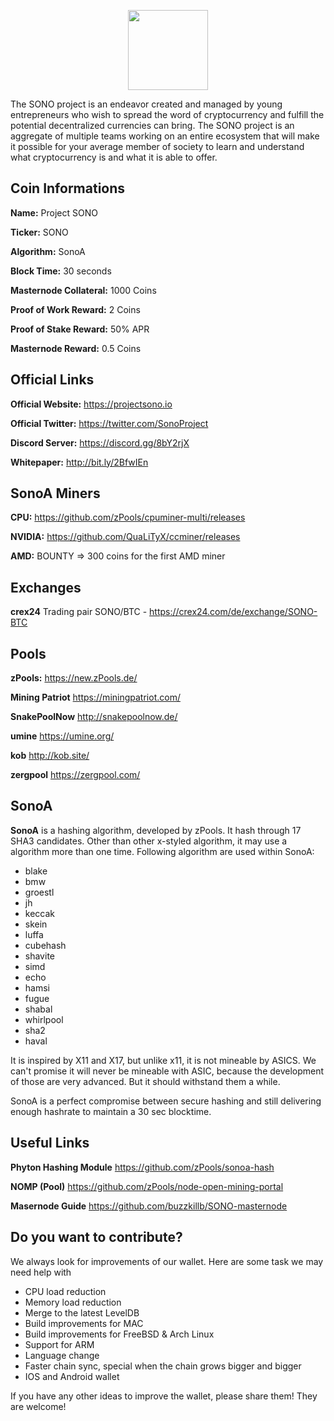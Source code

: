 <p align="center">
  <img width="128" height="128" src="https://github.com/altcommunitycoin/SONO/blob/master/src/qt/res/images/about.png">
</p>


The SONO project is an endeavor created and managed by young entrepreneurs who wish to spread the word of cryptocurrency and fulfill the potential decentralized currencies can bring.
The SONO project is an aggregate of multiple teams working on an entire ecosystem that will make it possible for your average member of society to learn and understand what cryptocurrency is and what it is able to offer.



## Coin Informations

**Name:** Project SONO 

**Ticker:** SONO 

**Algorithm:** SonoA 

**Block Time:** 30 seconds 

**Masternode Collateral:** 1000 Coins

**Proof of Work Reward:** 2 Coins

**Proof of Stake Reward:** 50% APR 

**Masternode Reward:** 0.5 Coins



## Official Links

**Official Website:** https://projectsono.io

**Official Twitter:** https://twitter.com/SonoProject

**Discord Server:** https://discord.gg/8bY2rjX

**Whitepaper:** http://bit.ly/2BfwIEn



## SonoA Miners

**CPU:** https://github.com/zPools/cpuminer-multi/releases

**NVIDIA:** https://github.com/QuaLiTyX/ccminer/releases

**AMD:** BOUNTY => 300 coins for the first AMD miner



## Exchanges

**crex24** Trading pair SONO/BTC - https://crex24.com/de/exchange/SONO-BTC








## Pools 

**zPools:** https://new.zPools.de/

**Mining Patriot** https://miningpatriot.com/   

**SnakePoolNow** http://snakepoolnow.de/  

**umine** https://umine.org/ 

**kob** http://kob.site/

**zergpool** https://zergpool.com/





## SonoA

**SonoA** is a hashing algorithm, developed by zPools. It hash through 17 SHA3 candidates. Other than other x-styled algorithm, it may use a algorithm more than one time.
Following algorithm are used within SonoA:

- blake
- bmw
- groestl
- jh
- keccak
- skein
- luffa
- cubehash
- shavite
- simd
- echo
- hamsi
- fugue
- shabal
- whirlpool
- sha2
- haval

It is inspired by X11 and X17, but unlike x11, it is not mineable by ASICS. 
We can't promise it will never be mineable with ASIC, because the development of those are very advanced. But it should withstand them a while. 

SonoA is a perfect compromise between secure hashing and still delivering enough hashrate to maintain a 30 sec blocktime. 



## Useful Links

**Phyton Hashing Module** https://github.com/zPools/sonoa-hash

**NOMP (Pool)** https://github.com/zPools/node-open-mining-portal

**Masernode Guide** https://github.com/buzzkillb/SONO-masternode



## Do you want to contribute?

We always look for improvements of our wallet. Here are some task we may need help with

- CPU load reduction
- Memory load reduction
- Merge to the latest LevelDB
- Build improvements for MAC
- Build improvements for FreeBSD & Arch Linux
- Support for ARM
- Language change
- Faster chain sync,  special when the chain grows bigger and bigger
- IOS and Android wallet

If you have any other ideas to improve the wallet, please share them! They are welcome!

